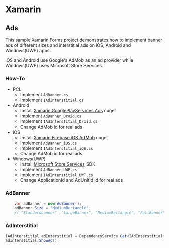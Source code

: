 # Xamarin
## Ads
This sample Xamarin.Forms project demonstrates how to implement banner ads of different sizes and interstitial ads on iOS, Android and Windows(UWP) apps.

iOS and Android use Google's AdMob as an ad provider while Windows(UWP) uses Microsoft Store Services. 

### How-To
* PCL
    * Implement `AdBanner.cs`
    * Implement `IAdInterstitial.cs`
* Android
    * Install [Xamarin.GooglePlayServices.Ads](https://www.nuget.org/packages/Xamarin.GooglePlayServices.Ads/) nuget
    * Implement `AdBanner_Droid.cs`
    * Implement `IAdInterstitial_Droid.cs`
    * Change AdMob id for real ads
* iOS
    * Install [Xamarin.Firebase.iOS.AdMob](https://www.nuget.org/packages/Xamarin.Firebase.iOS.AdMob/) nuget
    * Implement `AdBanner_iOS.cs`
    * Implement `IAdInterstitial_iOS.cs`
    * Change AdMob id for real ads
* Windows(UWP)
    * Install [Microsoft Store Services](https://docs.microsoft.com/en-us/windows/uwp/monetize/adcontrol-in-xaml-and--net) SDK
    * Implement `AdBanner_UWP.cs`
    * Implement `IAdInterstitial_UWP.cs`
    * Change ApplicationId and AdUnitId id for real ads

### AdBanner
``` C#
    var adBanner = new AdBanner();
    adBanner.Size = "MediumRectangle";
    // "Standardbanner" ,"LargeBanner", "MediumRectangle", "FullBanner", "Leaderboard", "SmartBannerPortrait"
```
### AdInterstitial
``` C#
IAdInterstitial adInterstitial = DependencyService.Get<IAdInterstitial>();
adInterstitial.ShowAd();
```
